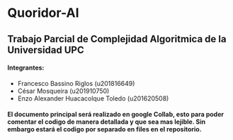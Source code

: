# Quoridor-AI
## Trabajo Parcial de Complejidad Algoritmica de la Universidad UPC
#### Integrantes: 
* Francesco Bassino Riglos (u201816649)
* César Mosqueira (u201910750)
* Enzo Alexander Huacacolque Toledo (u201620508)
#### El documento principal será realizado en google Collab, esto para poder comentar el codigo de manera detallada y que sea mas lejible. Sin embargo estará el codigo por separado en files en el repositorio.

